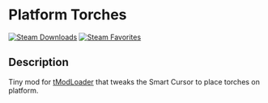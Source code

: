 # Platform Torches

[![Steam Downloads](https://img.shields.io/steam/downloads/3359357778?style=for-the-badge&logo=steam)](https://steamcommunity.com/sharedfiles/filedetails/?id=3359357778)
[![Steam Favorites](https://img.shields.io/steam/favorites/3359357778?style=for-the-badge&logo=steam)](https://steamcommunity.com/sharedfiles/filedetails/?id=3359357778)

## Description

Tiny mod for [tModLoader](https://store.steampowered.com/app/1281930/tModLoader/) that tweaks the Smart Cursor to place torches on platform.
